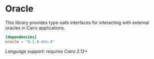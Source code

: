 # Oracle

This library provides type-safe interfaces for interacting with external oracles in Cairo applications.

```toml
[dependencies]
oracle = "0.1.0-dev.4"
```

_Language support: requires Cairo 2.12+_

